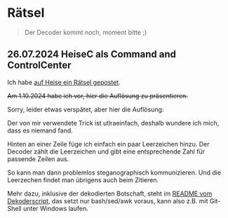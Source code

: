 # Rätsel

> Der Decoder kommt noch, moment bitte ;)

## 26.07.2024 HeiseC als Command and ControlCenter

Ich habe [auf Heise ein Rätsel gepostet](https://www.heise.de/forum/heise-online/Kommentare/Malware-Verteilung-ueber-GitHub-Geister-Account-Netzwerk-entdeckt/Gewinnspiel-Wer-findet-die-geheime-Botschaft-in-diesem-Text-von-mir/posting-44247573/show/).

~~Am 1.10.2024 habe ich vor, hier die Auflösung zu präsentieren.~~

Sorry, leider etwas verspätet, aber hier die Auflösung:

Der von mir verwendete Trick ist utlraeinfach, deshalb wundere ich mich, dass es niemand fand.

Hinten an einer Zeile füge ich einfach ein paar Leerzeichen hinzu.  Der Decoder zählt die Leerzeichen und gibt eine entsprechende Zahl für passende Zeilen aus.

So kann man dann problemlos steganographisch kommunizieren.  Und die Leerzechen findet man übrigens auch beim Zitieren.

Mehr dazu, inklusive der dekodierten Botschaft, steht im [README vom Dekoderscript](https://github.com/hilbix/geheis), das setzt nur bash/sed/awk voraus, kann also z.B. mit Git-Shell unter Windows laufen.
